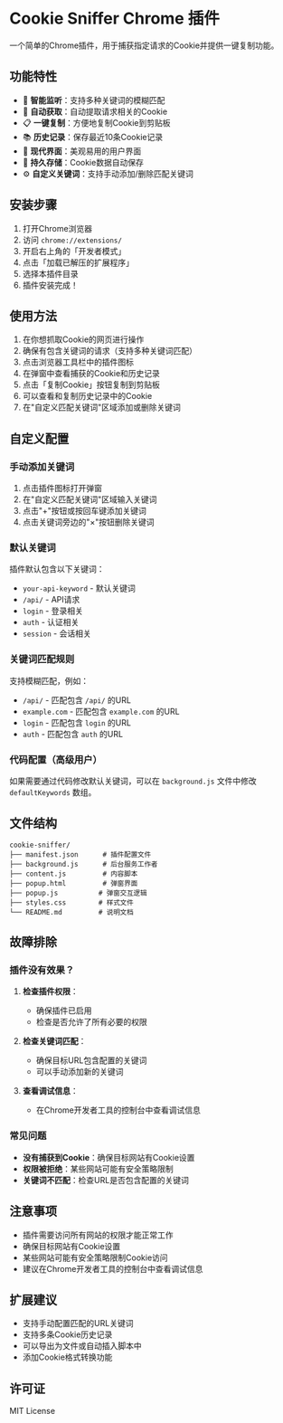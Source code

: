 # Cookie Sniffer Chrome 插件

一个简单的Chrome插件，用于捕获指定请求的Cookie并提供一键复制功能。

## 功能特性

- 🎯 **智能监听**：支持多种关键词的模糊匹配
- 🍪 **自动获取**：自动提取请求相关的Cookie
- 📋 **一键复制**：方便地复制Cookie到剪贴板
- 📚 **历史记录**：保存最近10条Cookie记录
- 🎨 **现代界面**：美观易用的用户界面
- 🔄 **持久存储**：Cookie数据自动保存
- ⚙️ **自定义关键词**：支持手动添加/删除匹配关键词

## 安装步骤

1. 打开Chrome浏览器
2. 访问 `chrome://extensions/`
3. 开启右上角的「开发者模式」
4. 点击「加载已解压的扩展程序」
5. 选择本插件目录
6. 插件安装完成！

## 使用方法

1. 在你想抓取Cookie的网页进行操作
2. 确保有包含关键词的请求（支持多种关键词匹配）
3. 点击浏览器工具栏中的插件图标
4. 在弹窗中查看捕获的Cookie和历史记录
5. 点击「复制Cookie」按钮复制到剪贴板
6. 可以查看和复制历史记录中的Cookie
7. 在"自定义匹配关键词"区域添加或删除关键词

## 自定义配置

### 手动添加关键词

1. 点击插件图标打开弹窗
2. 在"自定义匹配关键词"区域输入关键词
3. 点击"+"按钮或按回车键添加关键词
4. 点击关键词旁边的"×"按钮删除关键词

### 默认关键词

插件默认包含以下关键词：
- `your-api-keyword` - 默认关键词
- `/api/` - API请求
- `login` - 登录相关
- `auth` - 认证相关
- `session` - 会话相关

### 关键词匹配规则

支持模糊匹配，例如：
- `/api/` - 匹配包含 `/api/` 的URL
- `example.com` - 匹配包含 `example.com` 的URL
- `login` - 匹配包含 `login` 的URL
- `auth` - 匹配包含 `auth` 的URL

### 代码配置（高级用户）

如果需要通过代码修改默认关键词，可以在 `background.js` 文件中修改 `defaultKeywords` 数组。

## 文件结构

```
cookie-sniffer/
├── manifest.json      # 插件配置文件
├── background.js      # 后台服务工作者
├── content.js         # 内容脚本
├── popup.html         # 弹窗界面
├── popup.js          # 弹窗交互逻辑
├── styles.css        # 样式文件
└── README.md         # 说明文档
```

## 故障排除

### 插件没有效果？

1. **检查插件权限**：
   - 确保插件已启用
   - 检查是否允许了所有必要的权限

2. **检查关键词匹配**：
   - 确保目标URL包含配置的关键词
   - 可以手动添加新的关键词

3. **查看调试信息**：
   - 在Chrome开发者工具的控制台中查看调试信息

### 常见问题

- **没有捕获到Cookie**：确保目标网站有Cookie设置
- **权限被拒绝**：某些网站可能有安全策略限制
- **关键词不匹配**：检查URL是否包含配置的关键词

## 注意事项

- 插件需要访问所有网站的权限才能正常工作
- 确保目标网站有Cookie设置
- 某些网站可能有安全策略限制Cookie访问
- 建议在Chrome开发者工具的控制台中查看调试信息

## 扩展建议

- 支持手动配置匹配的URL关键词
- 支持多条Cookie历史记录
- 可以导出为文件或自动插入脚本中
- 添加Cookie格式转换功能

## 许可证

MIT License 